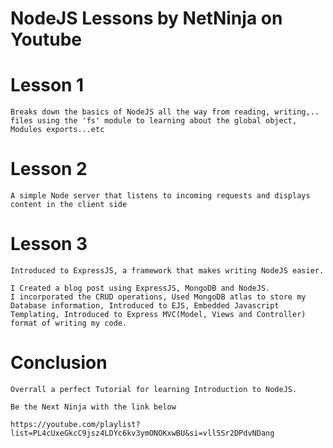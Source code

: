 # NodeJS Lessons by NetNinja on Youtube

# Lesson 1
    Breaks down the basics of NodeJS all the way from reading, writing,.. files using the 'fs' module to learning about the global object, Modules exports...etc

# Lesson 2
    
    A simple Node server that listens to incoming requests and displays content in the client side

# Lesson 3

    Introduced to ExpressJS, a framework that makes writing NodeJS easier.

    I Created a blog post using ExpressJS, MongoDB and NodeJS.
    I incorporated the CRUD operations, Used MongoDB atlas to store my Database information, Introduced to EJS, Embedded Javascript Templating, Introduced to Express MVC(Model, Views and Controller) format of writing my code.

# Conclusion

    Overrall a perfect Tutorial for learning Introduction to NodeJS.

    Be the Next Ninja with the link below

    https://youtube.com/playlist?list=PL4cUxeGkcC9jsz4LDYc6kv3ymONOKxwBU&si=vll5Sr2DPdvNDang

    
